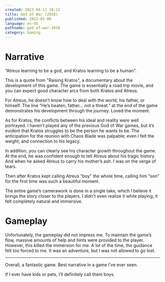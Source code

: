 ```yaml
---
created: 2023-04-11 18:12
title: God of War (2018)
published: 2022-01-06
language: en-US
pathname: god-of-war-2018
category: Gaming
---
```


# Narrative

“Atreus learning to be a god, and Kratos learning to be a human".

This is a quote from "Raising Kratos", a documentary about the development of this game. The game is essentially a road trip movie, and you can expect good character arcs from both Kratos and Atreus.

For Atreus, he doesn’t know how to deal with the world, his father, or himself. The line “He’s beaten, father... not a threat.” at the end of the game demonstrates his development through the journey. Loved the moment.

As for Kratos, the conflicts between his ideal and reality were well portrayed. I haven’t played any of the previous God of War games, but it’s evident that Kratos struggles to be the person he wants to be. The anticipation for the reunion with Chaos Blade was palpable; even I felt the weight, and connection to his legacy.

In addition, you can clearly see his character growth throughout the game. At the end, he was confident enough to tell Atreus about his tragic history. And when he asked Atreus to carry his mother’s ash. I was on the verge of tears.

Then after Kratos kept calling Atreus “boy” the whole time, calling him “son” for the first time was such a beautiful moment.

The entire game’s camerawork is done in a single take, which I believe it brings the story closer to the players. I didn’t even realize it while playing; it felt completely natural and immersive.

# Gameplay

Unfortunately, the gameplay did not impress me. To maintain the game’s flow, massive amounts of help and hints were provided to the player. However, this killed the immersion for me. A lot of the time, the guidance felt too forced to me. It was an adventure, but I was not allowed to go lost.

---

Overall, a fantastic game. Best narrative in a game I’ve ever seen.

If I ever have kids or pets, I’ll definitely call them boys.

